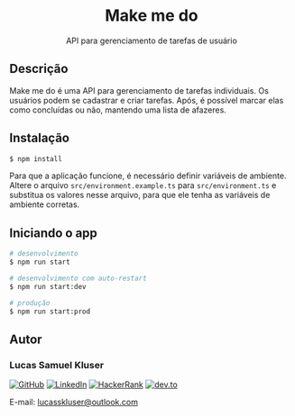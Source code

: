 <h1 align="center">
  Make me do
</h1>
  <p align="center">API para gerenciamento de tarefas de usuário</p>

## Descrição

Make me do é uma API para gerenciamento de tarefas individuais. Os usuários podem se cadastrar e criar tarefas. Após, é possível marcar elas como concluídas ou não, mantendo uma lista de afazeres.

## Instalação

```bash
$ npm install
```

Para que a aplicação funcione, é necessário definir variáveis de ambiente. Altere o arquivo `src/environment.example.ts` para `src/environment.ts` e substitua os valores nesse arquivo, para que ele tenha as variáveis de ambiente corretas.

## Iniciando o app

```bash
# desenvolvimento
$ npm run start

# desenvolvimento com auto-restart
$ npm run start:dev

# produção
$ npm run start:prod
```

## Autor

<h3><b>Lucas Samuel Kluser</b></h3>

[![GitHub](https://img.shields.io/badge/GitHub-lucasskluser-red?logo=GitHub)](https://www.github.com/lucasskluser)
[![LinkedIn](https://img.shields.io/badge/LinkedIn-lucasskluser-blue?logo=linkedin)](https://www.linkedin.com/in/lucasskluser)
[![HackerRank](https://img.shields.io/badge/HackerRank-lucasskluser-green?logo=hackerrank)](https://www.hackerrank.com/lucasskluser)
[![dev.to](https://img.shields.io/badge/dev.to-lucasskluser-yellow)](https://dev.to/lucasskluser)

E-mail: <a href="mailto:lucasskluser@outlook.com">lucasskluser@outlook.com</a>
